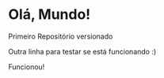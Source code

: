 # Olá, Mundo!
 Primeiro Repositório versionado 

Outra linha para testar se está funcionando :)

Funcionou!